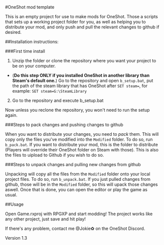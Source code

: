 #OneShot mod template

This is an empty project for use to make mods for OneShot. Those a scripts that sets up a working project folder for you, as well as helping you to distribute your mod, and only push and pull the relevant changes to github if desired.

##Installation instructions:

###First time install

1. Unzip the folder or clone the repository where you want your project to be on your computer.
  * (**Do this step ONLY if you installed OneShot in another library than Steam's default one.**) Go to the repository and open `b_setup.bat`, put the path of the steam library that has OneShot after `SET steam=`, for example: `SET steam=G:\SteamLibrary`
2. Go to the repository and execute b_setup.bat

Now unless you reclone the repository, you won't need to run the setup again.

###Steps to pack changes and pushing changes to github

When you want to distribute your changes, you need to _pack_ them. This will copy only the files you've modified into the `Modified` folder.
To do so, run `b_pack.bat`. If you want to distribute your mod, this is the folder to distribute (Players will override their OneShot folder on Steam with those). This is also the files to uipload to Github if you wish to do so.

###Steps to unpack changes and pulling new changes from github

Unpacking will copy all the files from the `Modified` folder onto your local project files.
To do so, run `b_unpack.bat`. If you just pulled changes from github, those will be in the `Modified` folder, so this will upack those changes aswell.
Once that is done, you can open the editor or play the game as usual.

##Usage

Open Game.rxproj with RPGXP and start modding! The project works like any other project, just save and hit play!

If there's any problem, contact me @Jokie✿ on the OneShot Discord.

Version 1.3


